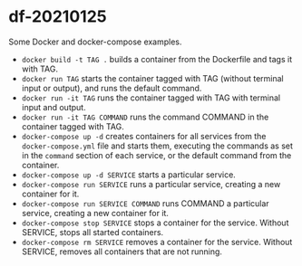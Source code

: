 # df-20210125

Some Docker and docker-compose examples.

* `docker build -t TAG .` builds a container from the Dockerfile and tags it with TAG.
* `docker run TAG` starts the container tagged  with TAG (without terminal input or output), and runs the default command.
* `docker run -it TAG` runs the container tagged  with TAG with terminal input and output.
* `docker run -it TAG COMMAND` runs the command COMMAND in the container tagged with TAG.
* `docker-compose up -d` creates containers for all services from the `docker-compose.yml` file and starts them, executing the commands as set in the `command` section of each service, or the default command from the container.
* `docker-compose up -d SERVICE` starts a particular service.
* `docker-compose run SERVICE` runs a particular service, creating a new container for it.
* `docker-compose run SERVICE COMMAND` runs COMMAND a particular service, creating a new container for it.
* `docker-compose stop SERVICE` stops a container for the service. Without SERVICE, stops all started containers.
* `docker-compose rm SERVICE` removes a container for the service. Without SERVICE, removes all containers that are not running.
